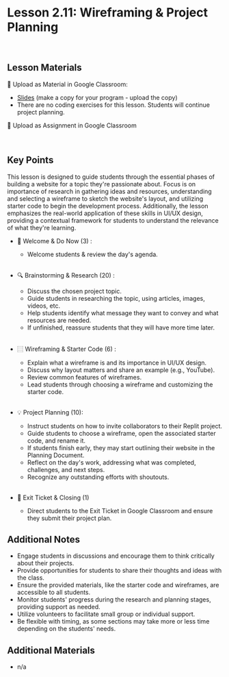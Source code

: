 # Lesson 2.11: Wireframing & Project Planning

<br>

## Lesson Materials

📖 Upload as Material in Google Classroom:
- [Slides](https://docs.google.com/presentation/d/1cD4d6D9LDP3xpCmtBn7DeP4p96M_v_P_o7Qnl4HwZHo/copy) (make a copy for your program - upload the copy)
- There are no coding exercises for this lesson. Students will continue project planning.

📝 Upload as Assignment in Google Classroom

<br>

## Key Points
This lesson is designed to guide students through the essential phases of building a website for a topic they're passionate about. Focus is on importance of research in gathering ideas and resources, understanding and selecting a wireframe to sketch the website's layout, and utilizing starter code to begin the development process. Additionally, the lesson emphasizes the real-world application of these skills in UI/UX design, providing a contextual framework for students to understand the relevance of what they're learning.

- 👋 Welcome & Do Now (3) : 
    -  Welcome students & review the day's agenda.<br><br>

- 🔍 Brainstorming & Research (20) : 
    - Discuss the chosen project topic.
    - Guide students in researching the topic, using articles, images, videos, etc.
    - Help students identify what message they want to convey and what resources are needed.
    - If unfinished, reassure students that they will have more time later.<br><br>

- ⿳ Wireframing & Starter Code (6) :
    - Explain what a wireframe is and its importance in UI/UX design.
    - Discuss why layout matters and share an example (e.g., YouTube).
    - Review common features of wireframes.
    - Lead students through choosing a wireframe and customizing the starter code.<br><br>

- 💡 Project Planning (10): 
    - Instruct students on how to invite collaborators to their Replit project.
    - Guide students to choose a wireframe, open the associated starter code, and rename it.
    - If students finish early, they may start outlining their website in the Planning Document.
    - Reflect on the day's work, addressing what was completed, challenges, and next steps.
    - Recognize any outstanding efforts with shoutouts. <br><br>

- 👋 Exit Ticket & Closing (1)
    - Direct students to the Exit Ticket in Google Classroom and ensure they submit their project plan.

## Additional Notes
- Engage students in discussions and encourage them to think critically about their projects.
- Provide opportunities for students to share their thoughts and ideas with the class.
- Ensure the provided materials, like the starter code and wireframes, are accessible to all students.
- Monitor students' progress during the research and planning stages, providing support as needed.
- Utilize volunteers to facilitate small group or individual support.
- Be flexible with timing, as some sections may take more or less time depending on the students' needs.


## Additional Materials
- n/a
